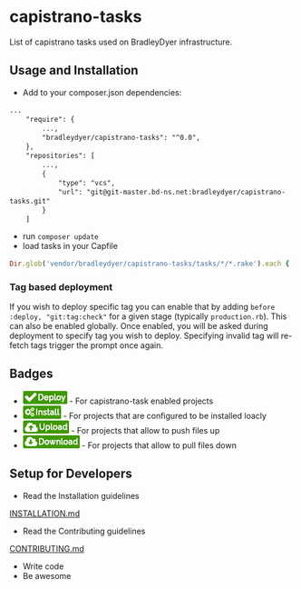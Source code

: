 # capistrano-tasks

List of capistrano tasks used on BradleyDyer infrastructure.

## Usage and Installation
 - Add to your composer.json dependencies:
```
...
    "require": {
        ...,
        "bradleydyer/capistrano-tasks": "^0.0",
    },
    "repositories": [
        ...,
        {
            "type": "vcs",
            "url": "git@git-master.bd-ns.net:bradleydyer/capistrano-tasks.git"
        }
    ]
```
 - run `composer update`
 - load tasks in your Capfile
```ruby
Dir.glob('vendor/bradleydyer/capistrano-tasks/tasks/*/*.rake').each { |r| import r }
```

### Tag based deployment
If you wish to deploy specific tag you can enable that by adding `before :deploy, "git:tag:check"` for a given stage (typically `production.rb`). This can also be enabled globally. Once enabled, you will be asked during deployment to specify tag you wish to deploy. Specifying invalid tag will re-fetch tags trigger the prompt once again.

## Badges
* [![cap-deploy.png](https://raw.githubusercontent.com/bradleydyer/asset-kit/master/labels/capistrano-tasks/cap-deploy.png)](cap-deploy) - For capistrano-task enabled projects
* [![cap-install.png](https://raw.githubusercontent.com/bradleydyer/asset-kit/master/labels/capistrano-tasks/cap-install.png)](cap-install) - For projects that are configured to be installed loacly
* [![cap-upload.png](https://raw.githubusercontent.com/bradleydyer/asset-kit/master/labels/capistrano-tasks/cap-upload.png)](cap-upload) - For projects that allow to push files up
* [![cap-download.png](https://raw.githubusercontent.com/bradleydyer/asset-kit/master/labels/capistrano-tasks/cap-download.png)](cap-download) - For projects that allow to pull files down

## Setup for Developers

 - Read the Installation guidelines

[INSTALLATION.md](https://git-master.bd-ns.net/bradleydyer/capistrano-tasks/blob/master/INSTALLATION.md)

 - Read the Contributing guidelines

[CONTRIBUTING.md](https://git-master.bd-ns.net/bradleydyer/capistrano-tasks/blob/master/CONTRIBUTING.md)

- Write code
- Be awesome
